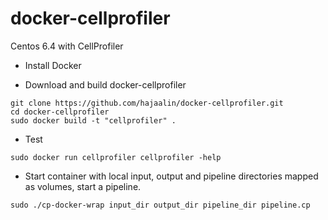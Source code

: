 docker-cellprofiler
===================

Centos 6.4 with CellProfiler

* Install Docker

* Download and build docker-cellprofiler
```
git clone https://github.com/hajaalin/docker-cellprofiler.git
cd docker-cellprofiler
sudo docker build -t "cellprofiler" .
```

* Test

```
sudo docker run cellprofiler cellprofiler -help
```

* Start container with local input, output and pipeline directories mapped as volumes, start a pipeline.
```
sudo ./cp-docker-wrap input_dir output_dir pipeline_dir pipeline.cp
```
